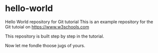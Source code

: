 # hello-world
Hello World repository for Git tutorial
This is an example repository for the Git tutoial on https://www.w3schools.com

This repository is built step by step in the tutorial. 

Now let me fondle thoose jugs of yours.
